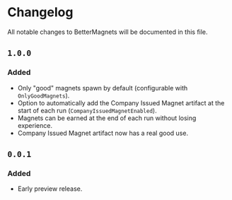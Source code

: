 # Changelog

All notable changes to BetterMagnets will be documented in this file.

## `1.0.0`
### Added
- Only "good" magnets spawn by default (configurable with `OnlyGoodMagnets`).
- Option to automatically add the Company Issued Magnet artifact at the start of each run (`CompanyIssuedMagnetEnabled`).
- Magnets can be earned at the end of each run without losing experience.
- Company Issued Magnet artifact now has a real good use.

## `0.0.1`
### Added
- Early preview release.
